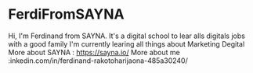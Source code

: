 # FerdiFromSAYNA
Hi, I'm Ferdinand from SAYNA. It's a digital school to lear alls digitals jobs with a good family 
I'm currently learing all things about Marketing Degital
More about SAYNA : https://sayna.io/
More about me :inkedin.com/in/ferdinand-rakotoharijaona-485a30240/
